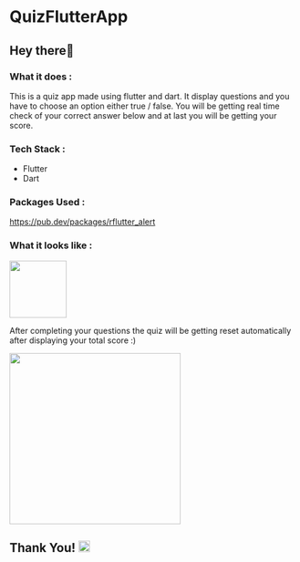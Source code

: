 # QuizFlutterApp

## Hey there👋

### What it does :
This is a quiz app made using flutter and dart. It display questions and you have to choose an option either true / false. You will be getting real time check of your correct answer below and at last you will be getting your score.

### Tech Stack :
- Flutter <img width="10" src="https://cdn.worldvectorlogo.com/logos/flutter-logo.svg">
- Dart <img width="13" src="https://upload.wikimedia.org/wikipedia/commons/thumb/7/7e/Dart-logo.png/768px-Dart-logo.png">

### Packages Used :
https://pub.dev/packages/rflutter_alert

### What it looks like :
<img width="100" src="https://media2.giphy.com/media/W3MyhCrgfBlXDV349M/giphy.gif?cid=ecf05e47w1tomm79e4dr6d92is4ydmjowcip7bwa0nnurnwj&rid=giphy.gif&ct=s">

After completing your questions the quiz will be getting reset automatically after displaying your total score :)

<img width="300" src="https://raw.githubusercontent.com/sanchitpasricha/QuizFlutterApp/main/final.gif">

## Thank You! <img width="20" src="https://media0.giphy.com/media/UWJ4OjVzIPc90ecii8/giphy.gif?cid=ecf05e47botciap0esj8ga2dg8wn518wxzpk6qoednk9l8yl&rid=giphy.gif&ct=s">

